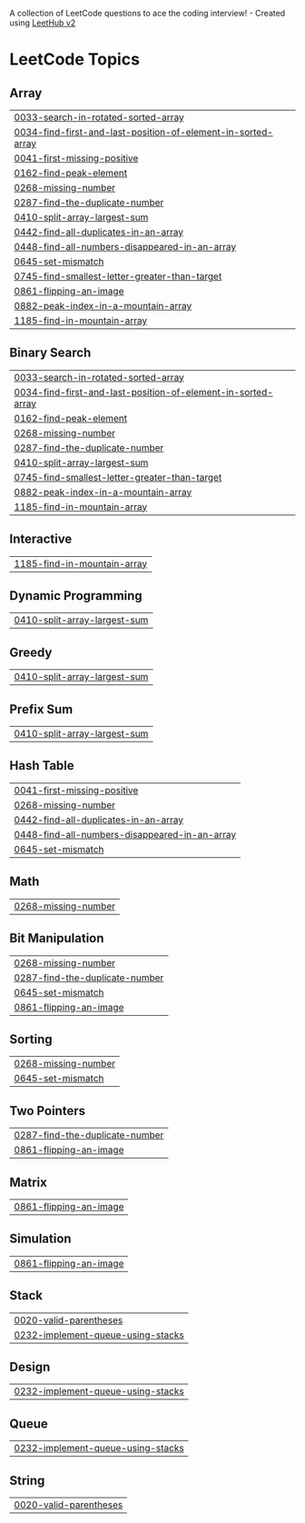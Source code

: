 A collection of LeetCode questions to ace the coding interview! - Created using [LeetHub v2](https://github.com/arunbhardwaj/LeetHub-2.0)
<!---LeetCode Topics Start-->
# LeetCode Topics
## Array
|  |
| ------- |
| [0033-search-in-rotated-sorted-array](https://github.com/Hari2k23/DSA-BootCamp/tree/master/0033-search-in-rotated-sorted-array) |
| [0034-find-first-and-last-position-of-element-in-sorted-array](https://github.com/Hari2k23/DSA-BootCamp/tree/master/0034-find-first-and-last-position-of-element-in-sorted-array) |
| [0041-first-missing-positive](https://github.com/Hari2k23/DSA-BootCamp/tree/master/0041-first-missing-positive) |
| [0162-find-peak-element](https://github.com/Hari2k23/DSA-BootCamp/tree/master/0162-find-peak-element) |
| [0268-missing-number](https://github.com/Hari2k23/DSA-BootCamp/tree/master/0268-missing-number) |
| [0287-find-the-duplicate-number](https://github.com/Hari2k23/DSA-BootCamp/tree/master/0287-find-the-duplicate-number) |
| [0410-split-array-largest-sum](https://github.com/Hari2k23/DSA-BootCamp/tree/master/0410-split-array-largest-sum) |
| [0442-find-all-duplicates-in-an-array](https://github.com/Hari2k23/DSA-BootCamp/tree/master/0442-find-all-duplicates-in-an-array) |
| [0448-find-all-numbers-disappeared-in-an-array](https://github.com/Hari2k23/DSA-BootCamp/tree/master/0448-find-all-numbers-disappeared-in-an-array) |
| [0645-set-mismatch](https://github.com/Hari2k23/DSA-BootCamp/tree/master/0645-set-mismatch) |
| [0745-find-smallest-letter-greater-than-target](https://github.com/Hari2k23/DSA-BootCamp/tree/master/0745-find-smallest-letter-greater-than-target) |
| [0861-flipping-an-image](https://github.com/Hari2k23/DSA-BootCamp/tree/master/0861-flipping-an-image) |
| [0882-peak-index-in-a-mountain-array](https://github.com/Hari2k23/DSA-BootCamp/tree/master/0882-peak-index-in-a-mountain-array) |
| [1185-find-in-mountain-array](https://github.com/Hari2k23/DSA-BootCamp/tree/master/1185-find-in-mountain-array) |
## Binary Search
|  |
| ------- |
| [0033-search-in-rotated-sorted-array](https://github.com/Hari2k23/DSA-BootCamp/tree/master/0033-search-in-rotated-sorted-array) |
| [0034-find-first-and-last-position-of-element-in-sorted-array](https://github.com/Hari2k23/DSA-BootCamp/tree/master/0034-find-first-and-last-position-of-element-in-sorted-array) |
| [0162-find-peak-element](https://github.com/Hari2k23/DSA-BootCamp/tree/master/0162-find-peak-element) |
| [0268-missing-number](https://github.com/Hari2k23/DSA-BootCamp/tree/master/0268-missing-number) |
| [0287-find-the-duplicate-number](https://github.com/Hari2k23/DSA-BootCamp/tree/master/0287-find-the-duplicate-number) |
| [0410-split-array-largest-sum](https://github.com/Hari2k23/DSA-BootCamp/tree/master/0410-split-array-largest-sum) |
| [0745-find-smallest-letter-greater-than-target](https://github.com/Hari2k23/DSA-BootCamp/tree/master/0745-find-smallest-letter-greater-than-target) |
| [0882-peak-index-in-a-mountain-array](https://github.com/Hari2k23/DSA-BootCamp/tree/master/0882-peak-index-in-a-mountain-array) |
| [1185-find-in-mountain-array](https://github.com/Hari2k23/DSA-BootCamp/tree/master/1185-find-in-mountain-array) |
## Interactive
|  |
| ------- |
| [1185-find-in-mountain-array](https://github.com/Hari2k23/DSA-BootCamp/tree/master/1185-find-in-mountain-array) |
## Dynamic Programming
|  |
| ------- |
| [0410-split-array-largest-sum](https://github.com/Hari2k23/DSA-BootCamp/tree/master/0410-split-array-largest-sum) |
## Greedy
|  |
| ------- |
| [0410-split-array-largest-sum](https://github.com/Hari2k23/DSA-BootCamp/tree/master/0410-split-array-largest-sum) |
## Prefix Sum
|  |
| ------- |
| [0410-split-array-largest-sum](https://github.com/Hari2k23/DSA-BootCamp/tree/master/0410-split-array-largest-sum) |
## Hash Table
|  |
| ------- |
| [0041-first-missing-positive](https://github.com/Hari2k23/DSA-BootCamp/tree/master/0041-first-missing-positive) |
| [0268-missing-number](https://github.com/Hari2k23/DSA-BootCamp/tree/master/0268-missing-number) |
| [0442-find-all-duplicates-in-an-array](https://github.com/Hari2k23/DSA-BootCamp/tree/master/0442-find-all-duplicates-in-an-array) |
| [0448-find-all-numbers-disappeared-in-an-array](https://github.com/Hari2k23/DSA-BootCamp/tree/master/0448-find-all-numbers-disappeared-in-an-array) |
| [0645-set-mismatch](https://github.com/Hari2k23/DSA-BootCamp/tree/master/0645-set-mismatch) |
## Math
|  |
| ------- |
| [0268-missing-number](https://github.com/Hari2k23/DSA-BootCamp/tree/master/0268-missing-number) |
## Bit Manipulation
|  |
| ------- |
| [0268-missing-number](https://github.com/Hari2k23/DSA-BootCamp/tree/master/0268-missing-number) |
| [0287-find-the-duplicate-number](https://github.com/Hari2k23/DSA-BootCamp/tree/master/0287-find-the-duplicate-number) |
| [0645-set-mismatch](https://github.com/Hari2k23/DSA-BootCamp/tree/master/0645-set-mismatch) |
| [0861-flipping-an-image](https://github.com/Hari2k23/DSA-BootCamp/tree/master/0861-flipping-an-image) |
## Sorting
|  |
| ------- |
| [0268-missing-number](https://github.com/Hari2k23/DSA-BootCamp/tree/master/0268-missing-number) |
| [0645-set-mismatch](https://github.com/Hari2k23/DSA-BootCamp/tree/master/0645-set-mismatch) |
## Two Pointers
|  |
| ------- |
| [0287-find-the-duplicate-number](https://github.com/Hari2k23/DSA-BootCamp/tree/master/0287-find-the-duplicate-number) |
| [0861-flipping-an-image](https://github.com/Hari2k23/DSA-BootCamp/tree/master/0861-flipping-an-image) |
## Matrix
|  |
| ------- |
| [0861-flipping-an-image](https://github.com/Hari2k23/DSA-BootCamp/tree/master/0861-flipping-an-image) |
## Simulation
|  |
| ------- |
| [0861-flipping-an-image](https://github.com/Hari2k23/DSA-BootCamp/tree/master/0861-flipping-an-image) |
## Stack
|  |
| ------- |
| [0020-valid-parentheses](https://github.com/Hari2k23/DSA-BootCamp/tree/master/0020-valid-parentheses) |
| [0232-implement-queue-using-stacks](https://github.com/Hari2k23/DSA-BootCamp/tree/master/0232-implement-queue-using-stacks) |
## Design
|  |
| ------- |
| [0232-implement-queue-using-stacks](https://github.com/Hari2k23/DSA-BootCamp/tree/master/0232-implement-queue-using-stacks) |
## Queue
|  |
| ------- |
| [0232-implement-queue-using-stacks](https://github.com/Hari2k23/DSA-BootCamp/tree/master/0232-implement-queue-using-stacks) |
## String
|  |
| ------- |
| [0020-valid-parentheses](https://github.com/Hari2k23/DSA-BootCamp/tree/master/0020-valid-parentheses) |
<!---LeetCode Topics End-->